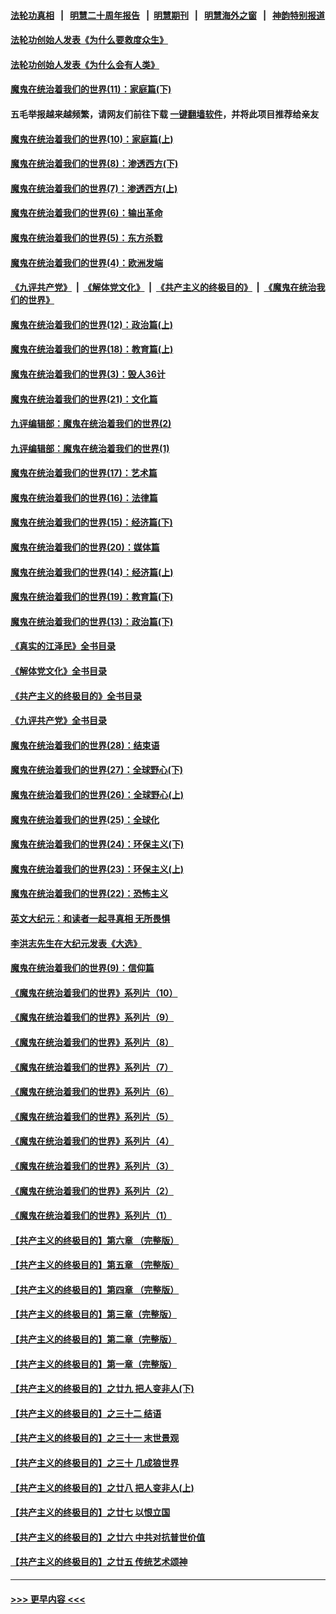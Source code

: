 #### [法轮功真相](https://github.com/gfw-breaker/truth/blob/master/README.md?t=0) &nbsp;&nbsp;|&nbsp;&nbsp; [明慧二十周年报告](https://github.com/gfw-breaker/mh-reports/blob/master/README.md?t=0) &nbsp;&nbsp;|&nbsp;&nbsp;[明慧期刊](https://github.com/gfw-breaker/mh-qikan) &nbsp;&nbsp;|&nbsp;&nbsp; [明慧海外之窗](https://github.com/gfw-breaker/mh-news/blob/master/README.md?t=0) &nbsp;&nbsp;|&nbsp;&nbsp; [神韵特别报道](https://github.com/gfw-breaker/mh-news/blob/master/shenyun.md?t=0)
#### [法轮功创始人发表《为什么要救度众生》](../pages/nsc422/n13975246.md?t=06192144) 
#### [法轮功创始人发表《为什么会有人类》](../pages/nsc422/n13912117.md?t=06192144) 
#### [魔鬼在统治着我们的世界(11)：家庭篇(下)](../pages/nsc422/n10440961.md?t=06192144) 
#### 五毛举报越来越频繁，请网友们前往下载 [一键翻墙软件](https://github.com/gfw-breaker/ssr-accounts)，并将此项目推荐给亲友
#### [魔鬼在统治着我们的世界(10)：家庭篇(上)](../pages/nsc422/n10435448.md?t=06192144) 
#### [魔鬼在统治着我们的世界(8)：渗透西方(下)](../pages/nsc422/n10429603.md?t=06192144) 
#### [魔鬼在统治着我们的世界(7)：渗透西方(上)](../pages/nsc422/n10426013.md?t=06192144) 
#### [魔鬼在统治着我们的世界(6)：输出革命](../pages/nsc422/n10421536.md?t=06192144) 
#### [魔鬼在统治着我们的世界(5)：东方杀戮](../pages/nsc422/n10417707.md?t=06192144) 
#### [魔鬼在统治着我们的世界(4)：欧洲发端](../pages/nsc422/n10414890.md?t=06192144) 
#### [《九评共产党》](https://github.com/begood0513/9ping.md/blob/master/README.md) &nbsp;|&nbsp; [《解体党文化》](../../../../jtdwh.md/blob/master/README.md)  &nbsp;|&nbsp; [《共产主义的终极目的》](../../../../gczydzjmd.md/blob/master/README.md) &nbsp;|&nbsp; [《魔鬼在统治我们的世界》](../../../../mgztzwmdsj.md/blob/master/README.md) 
#### [魔鬼在统治着我们的世界(12)：政治篇(上)](../pages/nsc422/n10444576.md?t=06192144) 
#### [魔鬼在统治着我们的世界(18)：教育篇(上)](../pages/nsc422/n10526970.md?t=06192144) 
#### [魔鬼在统治着我们的世界(3)：毁人36计](../pages/nsc422/n10411583.md?t=06192144) 
#### [魔鬼在统治着我们的世界(21)：文化篇](../pages/nsc422/n10597706.md?t=06192144) 
#### [九评编辑部：魔鬼在统治着我们的世界(2)](../pages/nsc422/n10410036.md?t=06192144) 
#### [九评编辑部：魔鬼在统治着我们的世界(1)](../pages/nsc422/n10406825.md?t=06192144) 
#### [魔鬼在统治着我们的世界(17)：艺术篇](../pages/nsc422/n10499093.md?t=06192144) 
#### [魔鬼在统治着我们的世界(16)：法律篇](../pages/nsc422/n10485969.md?t=06192144) 
#### [魔鬼在统治着我们的世界(15)：经济篇(下)](../pages/nsc422/n10469975.md?t=06192144) 
#### [魔鬼在统治着我们的世界(20)：媒体篇](../pages/nsc422/n10586579.md?t=06192144) 
#### [魔鬼在统治着我们的世界(14)：经济篇(上)](../pages/nsc422/n10457370.md?t=06192144) 
#### [魔鬼在统治着我们的世界(19)：教育篇(下)](../pages/nsc422/n10564808.md?t=06192144) 
#### [魔鬼在统治着我们的世界(13)：政治篇(下)](../pages/nsc422/n10448270.md?t=06192144) 
#### [《真实的江泽民》全书目录](../pages/nsc422/n13721399.md?t=06192144) 
#### [《解体党文化》全书目录](../pages/nsc422/n13721157.md?t=06192144) 
#### [《共产主义的终极目的》全书目录](../pages/nsc422/n13721048.md?t=06192144) 
#### [《九评共产党》全书目录](../pages/nsc422/n13708085.md?t=06192144) 
#### [魔鬼在统治着我们的世界(28)：结束语](../pages/nsc422/n10936246.md?t=06192144) 
#### [魔鬼在统治着我们的世界(27)：全球野心(下)](../pages/nsc422/n10928319.md?t=06192144) 
#### [魔鬼在统治着我们的世界(26)：全球野心(上)](../pages/nsc422/n10900318.md?t=06192144) 
#### [魔鬼在统治着我们的世界(25)：全球化](../pages/nsc422/n10788205.md?t=06192144) 
#### [魔鬼在统治着我们的世界(24)：环保主义(下)](../pages/nsc422/n10695307.md?t=06192144) 
#### [魔鬼在统治着我们的世界(23)：环保主义(上)](../pages/nsc422/n10688613.md?t=06192144) 
#### [魔鬼在统治着我们的世界(22)：恐怖主义](../pages/nsc422/n10614727.md?t=06192144) 
#### [英文大纪元：和读者一起寻真相 无所畏惧](../pages/nsc422/n12542027.md?t=06192144) 
#### [李洪志先生在大纪元发表《大选》](../pages/nsc422/n12534746.md?t=06192144) 
#### [魔鬼在统治着我们的世界(9)：信仰篇](../pages/nsc422/n10432159.md?t=06192144) 
#### [《魔鬼在统治着我们的世界》系列片（10）](../pages/nsc422/n12292670.md?t=06192144) 
#### [《魔鬼在统治着我们的世界》系列片（9）](../pages/nsc422/n12290859.md?t=06192144) 
#### [《魔鬼在统治着我们的世界》系列片（8）](../pages/nsc422/n12287445.md?t=06192144) 
#### [《魔鬼在统治着我们的世界》系列片（7）](../pages/nsc422/n12283425.md?t=06192144) 
#### [《魔鬼在统治着我们的世界》系列片（6）](../pages/nsc422/n12282314.md?t=06192144) 
#### [《魔鬼在统治着我们的世界》系列片（5）](../pages/nsc422/n12281419.md?t=06192144) 
#### [《魔鬼在统治着我们的世界》系列片（4）](../pages/nsc422/n12274024.md?t=06192144) 
#### [《魔鬼在统治着我们的世界》系列片（3）](../pages/nsc422/n12271322.md?t=06192144) 
#### [《魔鬼在统治着我们的世界》系列片（2）](../pages/nsc422/n12269049.md?t=06192144) 
#### [《魔鬼在统治着我们的世界》系列片（1）](../pages/nsc422/n12267575.md?t=06192144) 
#### [【共产主义的终极目的】第六章 （完整版）](../pages/nsc422/n11428913.md?t=06192144) 
#### [【共产主义的终极目的】第五章 （完整版）](../pages/nsc422/n11428912.md?t=06192144) 
#### [【共产主义的终极目的】第四章 （完整版）](../pages/nsc422/n11428907.md?t=06192144) 
#### [【共产主义的终极目的】第三章（完整版）](../pages/nsc422/n11428848.md?t=06192144) 
#### [【共产主义的终极目的】第二章（完整版）](../pages/nsc422/n11428831.md?t=06192144) 
#### [【共产主义的终极目的】第一章（完整版）](../pages/nsc422/n11417651.md?t=06192144) 
#### [【共产主义的终极目的】之廿九 把人变非人(下)](../pages/nsc422/n11344140.md?t=06192144) 
#### [【共产主义的终极目的】之三十二 结语](../pages/nsc422/n11360535.md?t=06192144) 
#### [【共产主义的终极目的】之三十一 末世景观](../pages/nsc422/n11351129.md?t=06192144) 
#### [【共产主义的终极目的】之三十 几成狼世界](../pages/nsc422/n11348280.md?t=06192144) 
#### [【共产主义的终极目的】之廿八 把人变非人(上)](../pages/nsc422/n11340492.md?t=06192144) 
#### [【共产主义的终极目的】之廿七 以恨立国](../pages/nsc422/n11336944.md?t=06192144) 
#### [【共产主义的终极目的】之廿六 中共对抗普世价值](../pages/nsc422/n11324785.md?t=06192144) 
#### [【共产主义的终极目的】之廿五 传统艺术颂神](../pages/nsc422/n11296396.md?t=06192144) 

----
#### [ >>> 更早内容 <<< ](../indexes/nsc422-earlier.md)
